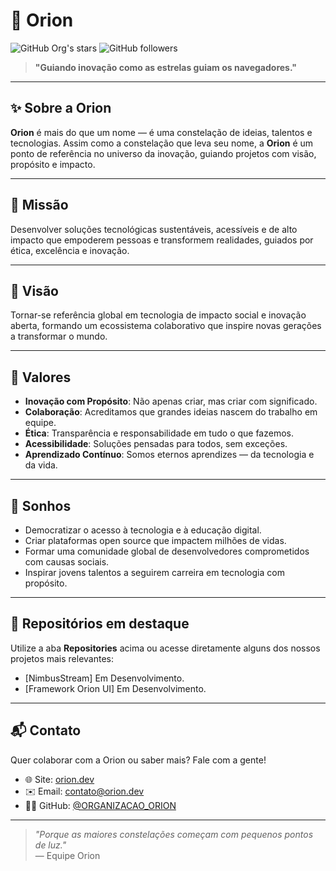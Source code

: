# 🌌 Orion

![GitHub Org's stars](https://img.shields.io/github/stars/Orion-Solucoes-em-Tecnologia?style=social)
![GitHub followers](https://img.shields.io/github/followers/Orion-Solucoes-em-Tecnologia?label=Followers&style=social)

> **"Guiando inovação como as estrelas guiam os navegadores."**

---

## ✨ Sobre a Orion

**Orion** é mais do que um nome — é uma constelação de ideias, talentos e tecnologias. Assim como a constelação que leva seu nome, a **Orion** é um ponto de referência no universo da inovação, guiando projetos com visão, propósito e impacto.

---

## 🎯 Missão

Desenvolver soluções tecnológicas sustentáveis, acessíveis e de alto impacto que empoderem pessoas e transformem realidades, guiados por ética, excelência e inovação.

---

## 🌟 Visão

Tornar-se referência global em tecnologia de impacto social e inovação aberta, formando um ecossistema colaborativo que inspire novas gerações a transformar o mundo.

---

## 🧭 Valores

- **Inovação com Propósito**: Não apenas criar, mas criar com significado.
- **Colaboração**: Acreditamos que grandes ideias nascem do trabalho em equipe.
- **Ética**: Transparência e responsabilidade em tudo o que fazemos.
- **Acessibilidade**: Soluções pensadas para todos, sem exceções.
- **Aprendizado Contínuo**: Somos eternos aprendizes — da tecnologia e da vida.

---

## 💭 Sonhos

- Democratizar o acesso à tecnologia e à educação digital.
- Criar plataformas open source que impactem milhões de vidas.
- Formar uma comunidade global de desenvolvedores comprometidos com causas sociais.
- Inspirar jovens talentos a seguirem carreira em tecnologia com propósito.

---

## 🚀 Repositórios em destaque

Utilize a aba **Repositories** acima ou acesse diretamente alguns dos nossos projetos mais relevantes:

- [NimbusStream] Em Desenvolvimento.
- [Framework Orion UI] Em Desenvolvimento.

---

## 📬 Contato

Quer colaborar com a Orion ou saber mais? Fale com a gente!

- 🌐 Site: [orion.dev](https://orion.dev)
- ✉️ Email: contato@orion.dev
- 🧑‍🚀 GitHub: [@ORGANIZACAO_ORION](https://github.com/ORGANIZACAO_ORION)

---

> _"Porque as maiores constelações começam com pequenos pontos de luz."_  
> — Equipe Orion

